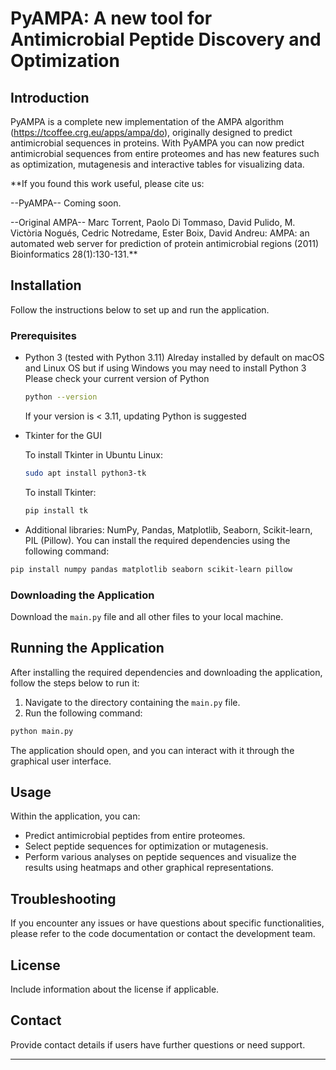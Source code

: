 
# PyAMPA: A new tool for Antimicrobial Peptide Discovery and Optimization

## Introduction

PyAMPA is a complete new implementation of the AMPA algorithm (https://tcoffee.crg.eu/apps/ampa/do), originally designed to predict antimicrobial sequences in proteins. With PyAMPA you can now predict antimicrobial sequences from entire proteomes and has new features such as optimization, mutagenesis and interactive tables for visualizing data.

**If you found this work useful, please cite us:

--PyAMPA-- Coming soon.

--Original AMPA-- Marc Torrent, Paolo Di Tommaso, David Pulido, M. Victòria Nogués, Cedric Notredame, Ester Boix, David Andreu: AMPA: an automated web server for prediction of protein antimicrobial regions (2011) Bioinformatics 28(1):130-131.**


## Installation

Follow the instructions below to set up and run the application.

### Prerequisites

- Python 3 (tested with Python 3.11)
  Alreday installed by default on macOS and Linux OS but if using Windows you may need to install Python 3
  Please check your current version of Python

  ```bash
  python --version
  ```

  If your version is < 3.11, updating Python is suggested

- Tkinter for the GUI

  To install Tkinter in Ubuntu Linux:

  ```bash
  sudo apt install python3-tk
  ```
  
  To install Tkinter:

  ```bash
  pip install tk
  ```
  
- Additional libraries: NumPy, Pandas, Matplotlib, Seaborn, Scikit-learn, PIL (Pillow). You can install the required dependencies using the following command:

```bash
pip install numpy pandas matplotlib seaborn scikit-learn pillow
```

### Downloading the Application

Download the `main.py` file and all other files to your local machine.

## Running the Application

After installing the required dependencies and downloading the application, follow the steps below to run it:

1. Navigate to the directory containing the `main.py` file.
2. Run the following command:

```bash
python main.py
```

The application should open, and you can interact with it through the graphical user interface.

## Usage

Within the application, you can:

- Predict antimicrobial peptides from entire proteomes.
- Select peptide sequences for optimization or mutagenesis.
- Perform various analyses on peptide sequences and visualize the results using heatmaps and other graphical representations.

## Troubleshooting

If you encounter any issues or have questions about specific functionalities, please refer to the code documentation or contact the development team.

## License

Include information about the license if applicable.

## Contact

Provide contact details if users have further questions or need support.

---
